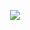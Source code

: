 <p align="center"><a href="http://academy.telerik.com/"><img src="http://newbusiness.bg/content/2014/9/25/ad7ffe963687c817362beb2b4764e2771049088064.jpeg" /></a></p>
